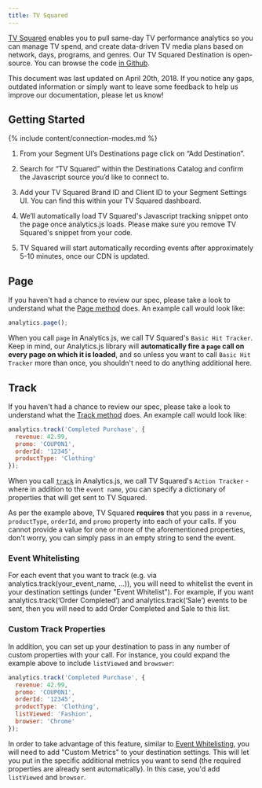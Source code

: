 ```yaml
---
title: TV Squared
---
```


[TV Squared](https://tvsquared.com/) enables you to pull same-day TV performance analytics so you can manage TV spend, and create data-driven TV media plans based on network, days, programs, and genres. Our TV Squared Destination is open-source. You can browse the code [in Github](https://github.com/segment-integrations/analytics.js-integration-tvsquared).

This document was last updated on April 20th, 2018. If you notice any gaps, outdated information or simply want to leave some feedback to help us improve our documentation, please let us know!

## Getting Started

{% include content/connection-modes.md %}

1. From your Segment UI’s Destinations page click on “Add Destination”.

2. Search for “TV Squared” within the Destinations Catalog and confirm the Javascript source you’d like to connect to.

3. Add your TV Squared Brand ID and Client ID to your Segment Settings UI. You can find this within your TV Squared dashboard.

4. We’ll automatically load TV Squared's Javascript tracking snippet onto the page once analytics.js loads. Please make sure you remove TV Squared's snippet from your code.

5. TV Squared will start automatically recording events after approximately 5-10 minutes, once our CDN is updated.

## Page

If you haven't had a chance to review our spec, please take a look to understand what the [Page method](https://segment.com/docs/spec/page/) does. An example call would look like:

```js
analytics.page();
```

When you call `page` in Analytics.js, we call TV Squared's `Basic Hit Tracker`. Keep in mind, our Analytics.js library will **automatically fire a `page` call on every page on which it is loaded**, and so unless you want to call `Basic Hit Tracker` more than once, you shouldn't need to do anything additional here.

## Track

If you haven't had a chance to review our spec, please take a look to understand what the [Track method](https://segment.com/docs/spec/track/) does. An example call would look like:

```js
analytics.track('Completed Purchase', {
  revenue: 42.99,
  promo: 'COUPON1',
  orderId: '12345',
  productType: 'Clothing'
});
```

When you call [`track`](/docs/spec/track/) in Analytics.js, we call TV Squared's `Action Tracker` - where in addition to the `event name`, you can specify a dictionary of properties that will get sent to TV Squared.

As per the example above, TV Squared **requires** that you pass in a `revenue`, `productType`, `orderId`, and `promo` property into each of your calls. If you cannot provide a value for one or more of the aforementioned properties, don't worry, you can simply pass in an empty string to send the event.

### Event Whitelisting

For each event that you want to track (e.g. via analytics.track(your_event_name, …)), you will need to whitelist the event in your destination settings (under "Event Whitelist"). For example, if you want analytics.track(‘Order Completed’) and analytics.track(‘Sale’) events to be sent, then you will need to add Order Completed and Sale to this list.

### Custom Track Properties

In addition, you can set up your destination to pass in any number of custom properties with your call. For instance, you could expand the example above to include `listViewed` and `browswer`:

```js
analytics.track('Completed Purchase', {
  revenue: 42.99,
  promo: 'COUPON1',
  orderId: '12345',
  productType: 'Clothing',
  listViewed: 'Fashion',
  browser: 'Chrome'
});
```

In order to take advantage of this feature, similar to [Event Whitelisting](#/event-whitelisting), you will need to add "Custom Metrics" to your destination settings. This will let you put in the specific additional metrics you want to send (the required properties are already sent automatically). In this case, you'd add `listViewed` and `browser`.
